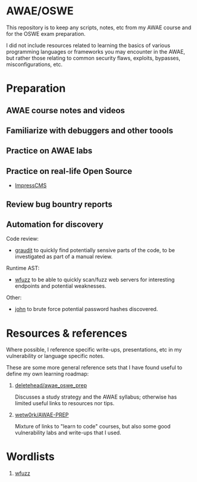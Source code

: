 # AWAE/OSWE

This repository is to keep any scripts, notes, etc from my AWAE course and for the OSWE exam preparation.

I did not include resources related to learning the basics of various programming languages or frameworks you may encounter in the AWAE, but rather those relating to common security flaws, exploits, bypasses, misconfigurations, etc.

# Preparation

## AWAE course notes and videos

## Familiarize with debuggers and other toools

## Practice on AWAE labs

## Practice on real-life Open Source

* [ImpressCMS](https://github.com/ImpressCMS/impresscms)

## Review bug bountry reports

## Automation for discovery

Code review:

* [graudit](automation/graudit/README.md) to quickly find potentially sensive parts of the code, to be investigated as part of a manual review.

Runtime AST:

* [wfuzz](automation/wfuzz/README.md) to be able to quickly scan/fuzz web servers for interesting endpoints and potential weaknesses.

Other:

* [john](automatoin/john/README.md) to brute force potential password hashes discovered.

# Resources & references

Where possible, I reference specific write-ups, presentations, etc in my vulnerability or language specific notes.

These are some more general reference sets that I have found useful to define my own learning roadmap:

1. [deletehead/awae_oswe_prep](https://github.com/deletehead/awae_oswe_prep)

    Discusses a study strategy and the AWAE syllabus; otherwise has limited useful links to resources nor tips.

1. [wetw0rk/AWAE-PREP](https://github.com/wetw0rk/AWAE-PREP)

    Mixture of links to "learn to code" courses, but also some good vulnerability labs and write-ups that I used.

# Wordlists

1. [wfuzz](https://github.com/xmendez/wfuzz/tree/master/wordlist)